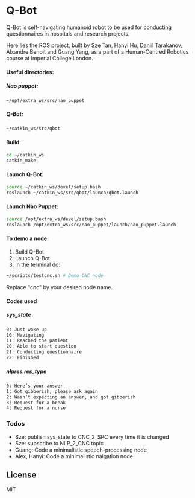 # Q-Bot

Q-Bot is self-navigating humanoid robot to be used for conducting questionnaires in hospitals and research projects.

Here lies the ROS project, built by Sze Tan, Hanyi Hu, Daniil Tarakanov, Alxandre Benoit and Guang Yang, as a part of a Human-Centred Robotics course at Imperial College London.

#### Useful directories:
##### Nao puppet:
 
```sh
~/opt/extra_ws/src/nao_puppet
```

##### Q-Bot:

```sh
~/catkin_ws/src/qbot
```

#### Build:
```sh
cd ~/catkin_ws
catkin_make
```

#### Launch Q-Bot:
```sh
source ~/catkin_ws/devel/setup.bash
roslaunch ~/catkin_ws/src/qbot/launch/qbot.launch
```

#### Launch Nao Puppet:
```sh
source /opt/extra_ws/devel/setup.bash
roslaunch /opt/extra_ws/src/nao_puppet/launch/nao_puppet.launch
```

#### To demo a node:
1. Build Q-Bot
2. Launch Q-Bot
3. In the terminal do:
```sh
~/scripts/testcnc.sh # Demo CNC node
```
Replace "cnc" by your desired node name.

#### Codes used
##### sys_state
```sh
0: Just woke up
10: Navigating
11: Reached the patient
20: Able to start question
21: Conducting questionnaire
22: Finished
```

##### nlpres.res_type
```sh
0: Here’s your answer
1: Got gibberish, please ask again
2: Wasn’t expecting an answer, and got gibberish
3: Request for a break
4: Request for a nurse
```

### Todos

 - Sze: publish sys_state to CNC_2_SPC every time it is changed
 - Sze: subscribe to NLP_2_CNC topic
 - Guang: Code a minimalistic speech-processing node
 - Alex, Hanyi: Code a minimalistic naigation node

License
----

MIT

